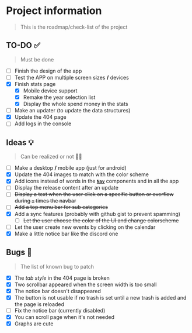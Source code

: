 # Project information

> This is the roadmap/check-list of the project

## TO-DO ✅

> Must be done

- [ ] Finish the design of the app
- [ ] Test the APP on multiple screen sizes **/** devices
- [x] Finish stats page
  - [x] Mobile device support
  - [x] Remake the year selection list
  - [x] Display the whole spend money in the stats
- [ ] Make an updater (to update the data structures)
- [x] Update the 404 page
- [ ] Add logs in the console

## Ideas 💡

> Can be realized or not 🤷‍♂️

- [ ] Make a desktop **/** mobile app (just for android)
- [x] Update the 404 images to match with the color scheme
- [x] Add icons instead of words in the **[`Nav`]("./../app/src/components/Nav.jsx)** components and in all the app
- [ ] Display the release content after an update
- [ ] ~~Display a text when the user click on a specific button or overflow during `x` times the navbar~~
- [ ] ~~Add a top menu bar for sub categories~~
- [x] Add a sync features (probably with github gist to prevent spamming)
  - [ ] ~~Let the user choose the color of the UI and change colorscheme~~
- [ ] Let the user create new events by clicking on the calendar
- [x] Make a little notice bar like the discord one

## Bugs 🐛

> The list of known bug to patch

- [x] The _tab style_ in the 404 page is broken
- [x] Two scrollbar appeared when the screen width is too small
- [x] The notice bar doesn't disappeared
- [x] The button is not usable if no trash is set until a new trash is added and the page is reloaded
- [ ] Fix the notice bar (currently disabled)
- [x] You can scroll page when it's not needed
- [x] Graphs are cute
